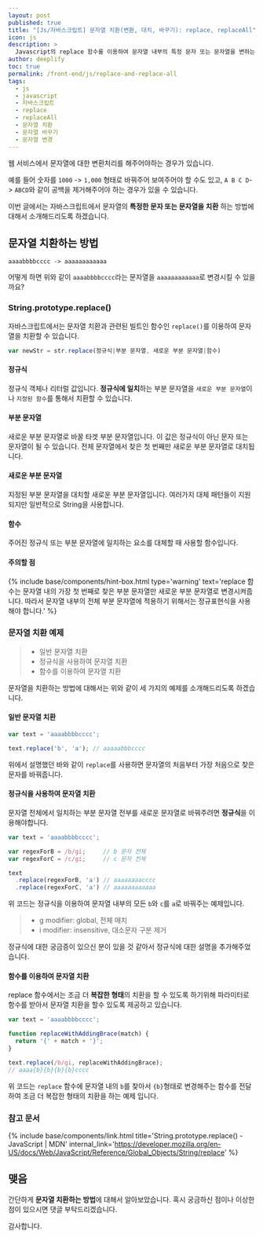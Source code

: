 ```yaml
---
layout: post
published: true
title: "[Js/자바스크립트] 문자열 치환(변환, 대치, 바꾸기): replace, replaceAll"
icon: js
description: >
  Javascript의 replace 함수를 이용하여 문자열 내부의 특정 문자 또는 문자열을 변하는 방법에 대해서 소개합니다.
author: deeplify
toc: true
permalink: /front-end/js/replace-and-replace-all
tags:
  - js
  - javascript
  - 자바스크립트
  - replace
  - replaceAll
  - 문자열 치환
  - 문자열 바꾸기
  - 문자열 변경
---
```


웹 서비스에서 문자열에 대한 변환처리를 해주어야하는 경우가 있습니다.

예를 들어 숫자를 `1000` -> `1,000` 형태로 바꿔주어 보여주어야 할 수도 있고, `A B C D`-> `ABCD`와 같이 공백을 제거해주어야 하는 경우가 있을 수 있습니다.

이번 글에서는 자바스크립트에서 문자열의 **특정한 문자 또는 문자열을 치환** 하는 방법에 대해서 소개해드리도록 하겠습니다.

## 문자열 치환하는 방법

```text
aaaabbbbcccc -> aaaaaaaaaaaa
```

어떻게 하면 위와 같이 `aaaabbbbcccc`라는 문자열을 `aaaaaaaaaaaa`로 변경시킬 수 있을까요?

### String.prototype.replace()

자바스크립트에서는 문자열 치환과 관련된 빌트인 함수인 `replace()`를 이용하여 문자열을 치환할 수 있습니다.

```js
var newStr = str.replace(정규식|부분 문자열, 새로운 부분 문자열|함수)
```

#### 정규식

정규식 객체나 리터럴 값입니다. **정규식에 일치**하는 부분 문자열을 `새로운 부분 문자열`이나 `지정된 함수`를 통해서 치환할 수 있습니다.

#### 부분 문자열

새로운 부분 문자열로 바꿀 타겟 부분 문자열입니다. 이 값은 정규식이 아닌 문자 또는 문자열이 될 수 있습니다. 전체 문자열에서 찾은 첫 번째만 새로운 부분 문자열로 대치됩니다.

#### 새로운 부분 문자열

지정된 부분 문자열을 대치할 새로운 부분 문자열입니다. 여러가지 대체 패턴들이 지원되지만 일반적으로 String을 사용합니다.

#### 함수

주어진 정규식 또는 부분 문자열에 일치하는 요소를 대체할 때 사용할 함수입니다.

#### 주의할 점

{% include base/components/hint-box.html type='warning' text='replace 함수는 문자열 내의 가장 첫 번째로 찾은 부분 문자열만 새로운 부분 문자열로 변경시켜줍니다. 따라서 문자열 내부의 전체 부분 문자열에 적용하기 위해서는 정규표현식을 사용해야 합니다.' %}

### 문자열 치환 예제

> - 일반 문자열 치환
> - 정규식을 사용하여 문자열 치환
> - 함수를 이용하여 문자열 치환


문자열을 치환하는 방법에 대해서는 위와 같이 세 가지의 예제를 소개해드리도록 하겠습니다.

#### 일반 문자열 치환

```js
var text = 'aaaabbbbcccc';

text.replace('b', 'a'); // aaaaabbbcccc
```

위에서 설명했던 바와 같이 `replace`를 사용하면 문자열의 처음부터 가장 처음으로 찾은 문자를 바꿔줍니다.

#### 정규식을 사용하여 문자열 치환

문자열 전체에서 일치하는 부분 문자열 전부를 새로운 문자열로 바꿔주려면 **정규식**을 이용해야합니다.

```js
var text = 'aaaabbbbcccc';

var regexForB = /b/gi;     // b 문자 전체
var regexForC = /c/gi;     // c 문자 전체

text
  .replace(regexForB, 'a') // aaaaaaaacccc
  .replace(regexForC, 'a') // aaaaaaaaaaaa
```

위 코드는 정규식을 이용하여 문자열 내부의 모든 `b`와 `c`를 `a`로 바꿔주는 예제입니다.

> - g modifier: global, 전체 매치
> - i modifier: insensitive, 대소문자 구분 제거

정규식에 대한 궁금증이 있으신 분이 있을 것 같아서 정규식에 대한 설명을 추가해주었습니다.

#### 함수를 이용하여 문자열 치환

replace 함수에서는 조금 더 **복잡한 형태**의 치환을 할 수 있도록 하기위해 파라미터로 함수를 받아서 문자열 치환을 할수 있도록 제공하고 있습니다.

```js
var text = 'aaaabbbbcccc';

function replaceWithAddingBrace(match) {
  return '{' + match + '}';
}

text.replace(/b/gi, replaceWithAddingBrace);
// aaaa{b}{b}{b}{b}cccc
```

위 코드는 `replace` 함수에 문자열 내의 `b`를 찾아서 `{b}`형태로 변경해주는 함수를 전달하여 조금 더 복잡한 형태의 치환을 하는 예제 입니다.

### 참고 문서

{% include base/components/link.html title='String.prototype.replace() - JavaScript | MDN' internal_link='https://developer.mozilla.org/en-US/docs/Web/JavaScript/Reference/Global_Objects/String/replace' %}

## 맺음

간단하게 **문자열 치환하는 방법**에 대해서 알아보았습니다. 혹시 궁금하신 점이나 이상한 점이 있으시면 댓글 부탁드리겠습니다.

감사합니다.
